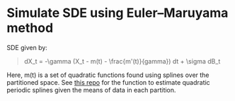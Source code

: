 # Simulate SDE using Euler–Maruyama method

SDE given by:

> dX_t = -\gamma (X_t - m(t) - \frac{m'(t)}{gamma}) dt + \sigma dB_t

Here, m(t) is a set of quadratic functions found using splines over the partitioned
space. See [this repo](https://github.com/pws3141/splineEstimation) for the function
to estimate quadratic periodic splines given the means of data in each partition.
